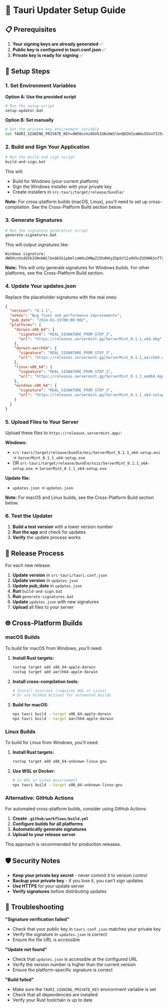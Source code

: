 # 🚀 Tauri Updater Setup Guide

## 📋 Prerequisites

1. **Your signing keys are already generated** ✅
2. **Public key is configured in tauri.conf.json** ✅
3. **Private key is ready for signing** ✅

## 🔧 Setup Steps

### 1. Set Environment Variables

**Option A: Use the provided script**
```bash
# Run the setup script
setup-updater.bat
```

**Option B: Set manually**
```bash
# Set the private key environment variable
set TAURI_SIGNING_PRIVATE_KEY=dW50cnVzdGVkIGNvbW1lbnQ6IHJzaWduIGVuY3J5cHRlZCBzZWNyZXQga2V5ClJXUlRZMEl5YzloZjVQSGhyZkNoY2ZZRldhRm56K0gyc1BMSjFLYWhCQmY2WjdkWk9Dd0FBQkFBQUFBQUFBQUFBQUlBQUFBQU00dEVtbDR4RWZkTytLU3UzYkZzR0lFOVYrSTh5MjVEOGFLRDhadHpEeS94MzdRcnFYRnNZb1Y5ME1KalF3bzJUeFdKNXpNOUsweHB2SWJqVGQzVmZvTVNpTjhuMzJySjFFOEdDSG1IZ2lsT2hHbHh6dzd2SWRWMnlyYUR1cVZVS0ErMUdZd1Uyd3c9Cg==
```

### 2. Build and Sign Your Application

```bash
# Run the build and sign script
build-and-sign.bat
```

This will:
- Build for Windows (your current platform)
- Sign the Windows installer with your private key
- Create installers in `src-tauri/target/release/bundle/`

**Note:** For cross-platform builds (macOS, Linux), you'll need to set up cross-compilation. See the Cross-Platform Build section below.

### 3. Generate Signatures

```bash
# Run the signature generation script
generate-signatures.bat
```

This will output signatures like:
```
Windows signature:
dW50cnVzdGVkIGNvbW1lbnQ6IG1pbmlzaWduIHNpZ25hdHVyZQpSV1IxOU5nZU5HNk5nTTZPNjJlanptN1JBNFRoNVJsaEhuWDJxTSt5Q2V3eHJ6MVA5QVZVNVVaTAo=
```

**Note:** This will only generate signatures for Windows builds. For other platforms, see the Cross-Platform Build section.

### 4. Update Your updates.json

Replace the placeholder signatures with the real ones:

```json
{
  "version": "0.1.1",
  "notes": "Bug fixes and performance improvements",
  "pub_date": "2024-01-15T00:00:00Z",
  "platforms": {
    "darwin-x86_64": {
      "signature": "REAL_SIGNATURE_FROM_STEP_3",
      "url": "https://releases.servermint.gg/ServerMint_0.1.1_x64.dmg"
    },
    "darwin-aarch64": {
      "signature": "REAL_SIGNATURE_FROM_STEP_3",
      "url": "https://releases.servermint.gg/ServerMint_0.1.1_aarch64.dmg"
    },
    "linux-x86_64": {
      "signature": "REAL_SIGNATURE_FROM_STEP_3",
      "url": "https://releases.servermint.gg/ServerMint_0.1.1_amd64.AppImage"
    },
    "windows-x86_64": {
      "signature": "REAL_SIGNATURE_FROM_STEP_3",
      "url": "https://releases.servermint.gg/ServerMint_0.1.1_x64-setup.exe"
    }
  }
}
```

### 5. Upload Files to Your Server

Upload these files to `https://releases.servermint.app/`:

**Windows:**
- `src-tauri/target/release/bundle/msi/ServerMint_0.1.1_x64-setup.msi` → `ServerMint_0.1.1_x64-setup.exe`
- OR `src-tauri/target/release/bundle/nsis/ServerMint_0.1.1_x64-setup.exe` → `ServerMint_0.1.1_x64-setup.exe`

**Update file:**
- `updates.json` → `updates.json`

**Note:** For macOS and Linux builds, see the Cross-Platform Build section below.

### 6. Test the Updater

1. **Build a test version** with a lower version number
2. **Run the app** and check for updates
3. **Verify** the update process works

## 🔄 Release Process

For each new release:

1. **Update version** in `src-tauri/tauri.conf.json`
2. **Update version** in `updates.json`
3. **Update pub_date** in `updates.json`
4. **Run** `build-and-sign.bat`
5. **Run** `generate-signatures.bat`
6. **Update** `updates.json` with new signatures
7. **Upload** all files to your server

## 🌐 Cross-Platform Builds

### macOS Builds

To build for macOS from Windows, you'll need:

1. **Install Rust targets:**
   ```bash
   rustup target add x86_64-apple-darwin
   rustup target add aarch64-apple-darwin
   ```

2. **Install cross-compilation tools:**
   ```bash
   # Install osxcross (requires WSL or Linux)
   # Or use GitHub Actions for automated builds
   ```

3. **Build for macOS:**
   ```bash
   npx tauri build --target x86_64-apple-darwin
   npx tauri build --target aarch64-apple-darwin
   ```

### Linux Builds

To build for Linux from Windows, you'll need:

1. **Install Rust targets:**
   ```bash
   rustup target add x86_64-unknown-linux-gnu
   ```

2. **Use WSL or Docker:**
   ```bash
   # In WSL or Linux environment
   npx tauri build --target x86_64-unknown-linux-gnu
   ```

### Alternative: GitHub Actions

For automated cross-platform builds, consider using GitHub Actions:

1. **Create `.github/workflows/build.yml`**
2. **Configure builds for all platforms**
3. **Automatically generate signatures**
4. **Upload to your release server**

This approach is recommended for production releases.

## 🛡️ Security Notes

- **Keep your private key secret** - never commit it to version control
- **Backup your private key** - if you lose it, you can't sign updates
- **Use HTTPS** for your update server
- **Verify signatures** before distributing updates

## 🐛 Troubleshooting

**"Signature verification failed"**
- Check that your public key in `tauri.conf.json` matches your private key
- Verify the signature in `updates.json` is correct
- Ensure the file URL is accessible

**"Update not found"**
- Check that `updates.json` is accessible at the configured URL
- Verify the version number is higher than the current version
- Ensure the platform-specific signature is correct

**"Build failed"**
- Make sure the `TAURI_SIGNING_PRIVATE_KEY` environment variable is set
- Check that all dependencies are installed
- Verify your Rust toolchain is up to date 